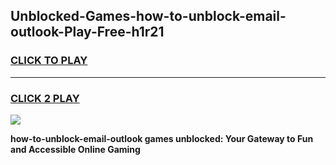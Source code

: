 
## Unblocked-Games-how-to-unblock-email-outlook-Play-Free-h1r21
<h3>
<a href="https://premium76.site?title=how-to-unblock-email-outlook&ref=23A">CLICK TO PLAY</a></h3>
<hr>

<h3>
<a href="https://premium76.site?title=how-to-unblock-email-outlook&ref=23A">CLICK 2 PLAY</a>
  
</h3>

<a href="https://premium76.site?title=how-to-unblock-email-outlook&ref=23A"><img src="https://clearcache.store/games.png"></a>


**how-to-unblock-email-outlook games unblocked: Your Gateway to Fun and Accessible Online Gaming**
